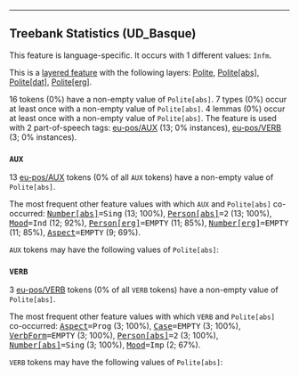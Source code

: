 

--------------------------------------------------------------------------------

## Treebank Statistics (UD_Basque)

This feature is language-specific.
It occurs with 1 different values: `Infm`.

This is a <a href="../../u/overview/feat-layers.html">layered feature</a> with the following layers: [Polite](), [Polite[abs]](), [Polite[dat]](), [Polite[erg]]().

16 tokens (0%) have a non-empty value of `Polite[abs]`.
7 types (0%) occur at least once with a non-empty value of `Polite[abs]`.
4 lemmas (0%) occur at least once with a non-empty value of `Polite[abs]`.
The feature is used with 2 part-of-speech tags: [eu-pos/AUX]() (13; 0% instances), [eu-pos/VERB]() (3; 0% instances).

### `AUX`

13 [eu-pos/AUX]() tokens (0% of all `AUX` tokens) have a non-empty value of `Polite[abs]`.

The most frequent other feature values with which `AUX` and `Polite[abs]` co-occurred: <tt><a href="Number[abs].html">Number[abs]</a>=Sing</tt> (13; 100%), <tt><a href="Person[abs].html">Person[abs]</a>=2</tt> (13; 100%), <tt><a href="Mood.html">Mood</a>=Ind</tt> (12; 92%), <tt><a href="Person[erg].html">Person[erg]</a>=EMPTY</tt> (11; 85%), <tt><a href="Number[erg].html">Number[erg]</a>=EMPTY</tt> (11; 85%), <tt><a href="Aspect.html">Aspect</a>=EMPTY</tt> (9; 69%).

`AUX` tokens may have the following values of `Polite[abs]`:


### `VERB`

3 [eu-pos/VERB]() tokens (0% of all `VERB` tokens) have a non-empty value of `Polite[abs]`.

The most frequent other feature values with which `VERB` and `Polite[abs]` co-occurred: <tt><a href="Aspect.html">Aspect</a>=Prog</tt> (3; 100%), <tt><a href="Case.html">Case</a>=EMPTY</tt> (3; 100%), <tt><a href="VerbForm.html">VerbForm</a>=EMPTY</tt> (3; 100%), <tt><a href="Person[abs].html">Person[abs]</a>=2</tt> (3; 100%), <tt><a href="Number[abs].html">Number[abs]</a>=Sing</tt> (3; 100%), <tt><a href="Mood.html">Mood</a>=Imp</tt> (2; 67%).

`VERB` tokens may have the following values of `Polite[abs]`:


